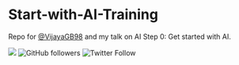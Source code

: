 # Start-with-AI-Training

Repo for [@VijayaGB98](https://github.com/VijayaGB98) and my talk on AI Step 0: Get started with AI.


[![](https://img.shields.io/badge/Rishit-Dagli-brightgreen.svg?colorB=00ff00)](https://www.rishit.tech)
![GitHub followers](https://img.shields.io/github/followers/Rishit-dagli?style=social)
![Twitter Follow](https://img.shields.io/twitter/follow/rishit_dagli?style=social)
